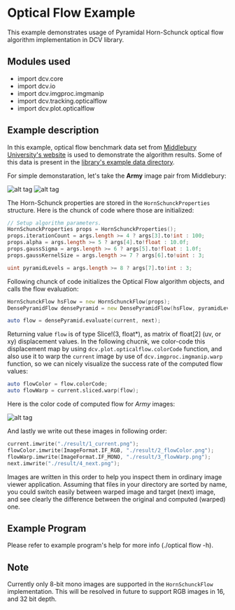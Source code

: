 # Optical Flow Example


This example demonstrates usage of Pyramidal Horn-Schunck optical flow algorithm implementation in DCV library.


## Modules used
* import dcv.core
* import dcv.io
* import dcv.imgproc.imgmanip
* import dcv.tracking.opticalflow
* import dcv.plot.opticalflow

## Example description

In this example, optical flow benchmark data set from [Middlebury University's website](http://vision.middlebury.edu/flow/data/) 
is used to demonstrate the algorithm results. Some of this data is present in the 
[library's example data directory](https://github.com/ljubobratovicrelja/dcv/blob/master/data/optflow/).

For simple demonstaration, let's take the **Army** image pair from Middlebury:

![alt tag](https://github.com/ljubobratovicrelja/dcv/blob/master/examples/data/optflow/Army/frame10.png)
![alt tag](https://github.com/ljubobratovicrelja/dcv/blob/master/examples/data/optflow/Army/frame11.png)

The Horn-Schunck properties are stored in the `HornSchunckProperties` structure. Here is the chunck of code
where those are initialized:

```d
// Setup algorithm parameters.
HornSchunckProperties props = HornSchunckProperties();
props.iterationCount = args.length >= 4 ? args[3].to!int : 100;
props.alpha = args.length >= 5 ? args[4].to!float : 10.0f;
props.gaussSigma = args.length >= 6 ? args[5].to!float : 1.0f;
props.gaussKernelSize = args.length >= 7 ? args[6].to!uint : 3;

uint pyramidLevels = args.length >= 8 ? args[7].to!int : 3;

```

Following chunck of code initializes the Optical Flow algorithm objects, and calls the flow evaluation:
```d
HornSchunckFlow hsFlow = new HornSchunckFlow(props);
DensePyramidFlow densePyramid = new DensePyramidFlow(hsFlow, pyramidLevels); 

auto flow = densePyramid.evaluate(current, next);
 ```

Returning value `flow` is of type Slice!(3, float*), as matrix of float[2] (uv, or xy) displacement values. 
In the following chucnk, we color-code this displacement map by using `dcv.plot.opticalflow.colorCode` function, 
and also use it to warp the `current` image by use of `dcv.imgproc.imgmanip.warp` function,
so we can nicely visualize the success rate of the computed flow values:

```d
auto flowColor = flow.colorCode;
auto flowWarp = current.sliced.warp(flow);
```

Here is the color code of computed flow for *Army* images:

![alt tag](https://github.com/ljubobratovicrelja/dcv/blob/master/examples/opticalflow/result/2_flowColor.png)


And lastly we write out these images in following order:

```d
current.imwrite("./result/1_current.png");
flowColor.imwrite(ImageFormat.IF_RGB, "./result/2_flowColor.png");
flowWarp.imwrite(ImageFormat.IF_MONO, "./result/3_flowWarp.png");
next.imwrite("./result/4_next.png");
```

Images are written in this order to help you inspect them in ordinary image viewer application. Assuming that
files in your directory are sorted by name, you could switch easily between warped image and target (next) image, 
and see clearly the difference between the original and computed (warped) one.

## Example Program

Please refer to example program's help for more info (./optical flow -h).

## Note

Currently only 8-bit mono images are supported in the `HornSchunckFlow` implementation. This will be resolved in
future to support RGB images in 16, and 32 bit depth.



